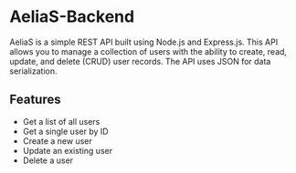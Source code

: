 # AeliaS-Backend
AeliaS is a simple REST API built using Node.js and Express.js. This API allows you to manage a collection of users with the ability to create, read, update, and delete (CRUD) user records. The API uses JSON for data serialization.

## Features

- Get a list of all users
- Get a single user by ID
- Create a new user
- Update an existing user
- Delete a user
